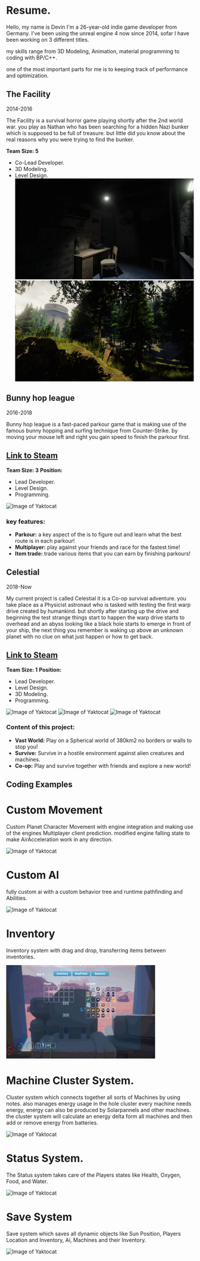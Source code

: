 # Resume.


Hello, my name is Devin I'm a 26-year-old indie game developer from Germany.
I've been using the unreal engine 4 now since 2014, sofar I have been working on 3 different titles.

my skills range from 3D Modeling, Animation, material programming to coding with BP/C++. 

one of the most important parts for me is to keeping track of performance and optimization.

## The Facility
2014-2016

The Facility is a survival horror game playing shortly after the 2nd world war. you play as Nathan who has been searching for a hidden Nazi bunker
which is supposed to be full of treasure. but little did you know about the real reasons why you were trying to find the bunker.

**Team Size: 5**


- Co-Lead Developer.
- 3D Modeling.
- Level Design.
![Image of Yaktocat](https://github.com/Caboose413/Caboose413.github.io/blob/master/assets/TheFacility/ss_34395fe17e090bbb9302f7e80c7f7001aa653b92.1920x1080.jpg?raw=true)
![Image of Yaktocat](https://github.com/Caboose413/Caboose413.github.io/blob/master/assets/TheFacility/ss_982f52469469140dc627cb7a15df0dbfb88b6b76.1920x1080.jpg?raw=true)

## Bunny hop league
2016-2018

Bunny hop league is a fast-paced parkour game that is making use of the famous bunny hopping and surfing technique from Counter-Strike.
by moving your mouse left and right you gain speed to finish the parkour first.

## [Link to Steam ](https://store.steampowered.com/app/429780/Bunny_Hop_League/)

**Team Size: 3**
**Position:**
- Lead Developer.
- Level Design.
- Programming.

![Image of Yaktocat](https://github.com/Caboose413/Caboose413.github.io/blob/master/assets/bunnyhopleague/BhlExample.gif?raw=true)

### key features:

- **Parkour:** a key aspect of the is to figure out and learn what the best route is in each parkour!
- **Multiplayer:** play against your friends and race for the fastest time!
- **Item trade:** trade various items that you can earn by finishing parkours!

## Celestial
2018-Now

My current project is called Celestial it is a Co-op survival adventure. you take place as a Physicist astronaut who is tasked with testing the first warp drive created by humankind.
but shortly after starting up the drive and beginning the test strange things start to happen the warp drive starts to overhead and an abyss looking like a black hole starts to emerge in front of your ship,
the next thing you remember is waking up above an unknown planet with no clue on what just happen or how to get back.

## [Link to Steam](https://store.steampowered.com/app/1194910/Celestial/)

**Team Size: 1**
**Position:**
- Lead Developer.
- Level Design.
- 3D Modeling.
- Programming.

![Image of Yaktocat](https://github.com/Caboose413/Caboose413.github.io/blob/master/assets/Celestial/CelestialGif01.gif?raw=true)
![Image of Yaktocat](https://github.com/Caboose413/Caboose413.github.io/blob/master/assets/Celestial/HighresScreenshot00140.png?raw=true)
![Image of Yaktocat](https://github.com/Caboose413/Caboose413.github.io/blob/master/assets/Celestial/HighresScreenshot00141.png?raw=true)


### Content of this project:

- **Vast World:** Play on a Spherical world of 380km2 no borders or walls to stop you!
- **Survive:** Survive in a hostile environment against alien creatures and machines.
- **Co-op:** Play and survive together with friends and explore a new world!

## Coding Examples

# Custom Movement
Custom Planet Character Movement with engine integration and making use of the engines Multiplayer client prediction.
modified engine falling state to make AirAcceleration work in any direction.

![Image of Yaktocat](https://github.com/Caboose413/Caboose413.github.io/blob/master/assets/Celestial/CustomMovement.gif?raw=true)

# Custom AI
fully custom ai with a custom behavior tree and runtime pathfinding and Abilities.

![Image of Yaktocat](https://github.com/Caboose413/Caboose413.github.io/blob/master/assets/Celestial/AiSystem.gif?raw=true)

# Inventory
Inventory system with drag and drop, transferring items between inventories.

![Image of Yaktocat](https://github.com/Caboose413/Caboose413.github.io/blob/master/assets/Celestial/Inv.gif?raw=true)

# Machine Cluster System.
Cluster system which connects together all sorts of Machines by using notes. also manages energy usage in the hole cluster every machine needs energy,
energy can also be produced by Solarpannels and other machines.
the cluster system will calculate an energy delta form all machines and then add or remove energy from batteries.

![Image of Yaktocat](https://github.com/Caboose413/Caboose413.github.io/blob/master/assets/Celestial/NoteSystem.gif?raw=true)

# Status System.
The Status system takes care of the Players states like Health, Oxygen, Food, and Water.

![Image of Yaktocat](https://github.com/Caboose413/Caboose413.github.io/blob/master/assets/Celestial/Status.gif?raw=true)

# Save System
Save system which saves all dynamic objects like Sun Position, Players Location and Inventory, Ai, Machines and their Inventory.

![Image of Yaktocat](https://github.com/Caboose413/Caboose413.github.io/blob/master/assets/Celestial/SaveSystemGif.gif?raw=true)